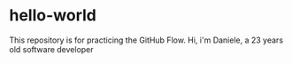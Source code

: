 # hello-world
This repository is for practicing the GitHub Flow.
Hi, i'm Daniele, a 23 years old software developer
